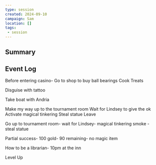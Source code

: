 ```yaml
---
type: session
created: 2024-09-10
campaign: Sam
location: []
tags:
 - session
---
```



## Summary

## Event Log

Before entering casino- 
Go to shop to buy ball bearings
Cook Treats


Disguise with tattoo

Take boat with Andria

Make my way up to the tournament room
Wait for Lindsey to give the ok
Activate magical tinkering
Steal statue
Leave


Go up to tournament room- wait for Lindsey- magical tinkering smoke - steal statue

Partial success- 100 gold- 90 remaining- no magic item

How to be a librarian- 10pm at the inn

Level Up

